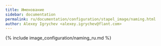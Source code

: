 ```yaml
---
title: Именование
sidebar: documentation
permalink: ru/documentation/configuration/stapel_image/naming.html
author: Alexey Igrychev <alexey.igrychev@flant.com>
---
```


{% include image_configuration/naming_ru.md %}
